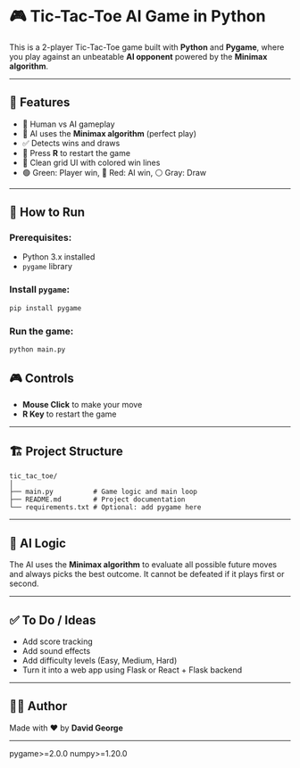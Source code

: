 # 🎮 Tic-Tac-Toe AI Game in Python

This is a 2-player Tic-Tac-Toe game built with **Python** and **Pygame**, where you play against an unbeatable **AI opponent** powered by the **Minimax algorithm**.

---

## 🧠 Features

- 🎯 Human vs AI gameplay
- 🧠 AI uses the **Minimax algorithm** (perfect play)
- ✅ Detects wins and draws
- 🔄 Press **R** to restart the game
- 🎨 Clean grid UI with colored win lines
- 🟢 Green: Player win, 🔴 Red: AI win, ⚪ Gray: Draw

---


## 🚀 How to Run

### Prerequisites:
- Python 3.x installed
- `pygame` library

### Install `pygame`:
```bash
pip install pygame
````

### Run the game:

```bash
python main.py
```

## 🎮 Controls

* **Mouse Click** to make your move
* **R Key** to restart the game

---

## 🏗️ Project Structure

```
tic_tac_toe/
│
├── main.py          # Game logic and main loop
├── README.md        # Project documentation
└── requirements.txt # Optional: add pygame here
```

---

## 🧠 AI Logic

The AI uses the **Minimax algorithm** to evaluate all possible future moves and always picks the best outcome. It cannot be defeated if it plays first or second.

---

## ✅ To Do / Ideas

* Add score tracking
* Add sound effects
* Add difficulty levels (Easy, Medium, Hard)
* Turn it into a web app using Flask or React + Flask backend

---

## 🧑‍💻 Author

Made with ❤️ by **David George**

---

pygame>=2.0.0
numpy>=1.20.0
